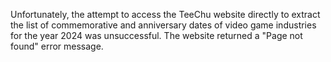 Unfortunately, the attempt to access the TeeChu website directly to extract the list of commemorative and anniversary dates of video game industries for the year 2024 was unsuccessful. The website returned a "Page not found" error message.